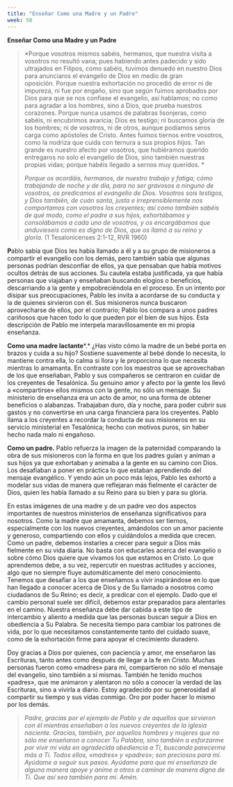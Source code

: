 ```yaml
---
title: "Enseñar Como una Madre y un Padre"
week: 50
---
```


**Enseñar Como una Madre y un Padre**

> *Porque vosotros mismos sabéis, hermanos, que nuestra visita a
> vosotros no resultó vana; pues habiendo antes padecido y sido
> ultrajados en Filipos, como sabéis, tuvimos denuedo en nuestro Dios
> para anunciaros el evangelio de Dios en medio de gran
> oposición. Porque nuestra exhortación no procedió de error ni de
> impureza, ni fue por engaño, sino que según fuimos aprobados por Dios
> para que se nos confiase el evangelio, así hablamos; no como para
> agradar a los hombres, sino a Dios, que prueba nuestros
> corazones. Porque nunca usamos de palabras lisonjeras, como sabéis, ni
> encubrimos avaricia; Dios es testigo; ni buscamos gloria de los
> hombres; ni de vosotros, ni de otros, aunque podíamos seros carga como
> apóstoles de Cristo. Antes fuimos tiernos entre vosotros, como la
> nodriza que cuida con ternura a sus propios hijos. Tan grande es
> nuestro afecto por vosotros, que hubiéramos querido entregaros no solo
> el evangelio de Dios, sino también nuestras propias vidas; porque
> habéis llegado a sernos muy queridos. *
>
> *Porque os acordáis, hermanos, de nuestro trabajo y fatiga; cómo
> trabajando de noche y de día, para no ser gravosos a ninguno de
> vosotros, os predicamos el evangelio de Dios. Vosotros sois testigos,
> y Dios también, de cuán santa, justa e irreprensiblemente nos
> comportamos con vosotros los creyentes; así como también sabéis de qué
> modo, como el padre a sus hijos, exhortábamos y consolábamos a cada
> uno de vosotros, y os encargábamos que anduvieseis como es digno de
> Dios, que os llamó a su reino y gloria.* (1 Tesalonicenses 2:1-12, RVR
> 1960)

**P**ablo sabía que Dios les había llamado a él y a su grupo de
misioneros a compartir el evangelio con los demás, pero también sabía
que algunas personas podrían desconfiar de ellos, ya que pensaban que
había motivos ocultos detrás de sus acciones. Su cautela estaba
justificada, ya que había personas que viajaban y enseñaban buscando
elogios o beneficios, descarriando a la gente y empobreciéndola en el
proceso. En un intento por disipar sus preocupaciones, Pablo les invita
a acordarse de su conducta y la de quienes sirvieron con él. Sus
misioneros nunca buscaron aprovecharse de ellos, por el contrario; Pablo
los compara a unos padres cariñosos que hacen todo lo que pueden por el
bien de sus hijos. Esta descripción de Pablo me interpela
maravillosamente en mi propia enseñanza.

**Como una madre lactante***.* ¿Has visto cómo la madre de un bebé porta
en brazos y cuida a su hijo? Sostiene suavemente al bebé donde lo
necesita, lo mantiene contra ella, lo calma si llora y le proporciona lo
que necesita mientras lo amamanta. En contraste con los maestros que se
aprovechaban de los que enseñaban, Pablo y sus compañeros se centraron
en cuidar de los creyentes de Tesalónica. Su genuino amor y afecto por
la gente los llevó a «compartirse» ellos mismos con la gente, no sólo un
mensaje. Su ministerio de enseñanza era un acto de amor, no una forma de
obtener beneficios o alabanzas. Trabajaban duro, día y noche, para poder
cubrir sus gastos y no convertirse en una carga financiera para los
creyentes. Pablo llama a los creyentes a recordar la conducta de sus
misioneros en su servicio ministerial en Tesalónica; hecho con motivos
puros, sin haber hecho nada malo ni engañoso.

**Como un padre.** Pablo refuerza la imagen de la paternidad comparando
la obra de sus misioneros con la forma en que los padres guían y animan
a sus hijos ya que exhortaban y animaba a la gente en su camino con
Dios. Los desafiaban a poner en práctica lo que estaban aprendiendo del
mensaje evangélico. Y yendo aún un poco más lejos, Pablo les exhortó a
modelar sus vidas de manera que reflejaran más fielmente el carácter de
Dios, quien les había llamado a su Reino para su bien y para su gloria.

En estas imágenes de una madre y de un padre veo dos aspectos
importantes de nuestros ministerios de enseñanza significativos para
nosotros. Como la madre que amamanta, debemos ser tiernos, especialmente
con los nuevos creyentes, amándolos con un amor paciente y generoso,
compartiendo con ellos y cuidándolos a medida que crecen. Como un padre,
debemos instarles a crecer para seguir a Dios más fielmente en su vida
diaria. No basta con educarles acerca del evangelio o sobre cómo Dios
quiere que vivamos los que estamos en Cristo. Lo que aprendemos debe, a
su vez, repercutir en nuestras actitudes y acciones, algo que no siempre
fluye automáticamente del mero conocimiento. Tenemos que desafiar a los
que enseñamos a vivir inspirándose en lo que han llegado a conocer
acerca de Dios y de Su llamado a nosotros como ciudadanos de Su Reino;
es decir, a predicar con el ejemplo. Dado que el cambio personal suele
ser difícil, debemos estar preparados para alentarles en el camino.
Nuestra enseñanza debe dar cabida a este tipo de intercambio y aliento a
medida que las personas buscan seguir a Dios en obediencia a Su Palabra.
Se necesita tiempo para cambiar los patrones de vida, por lo que
necesitamos constantemente tanto del cuidado suave, como de la
exhortación firme para apoyar el crecimiento duradero.

Doy gracias a Dios por quienes, con paciencia y amor, me enseñaron las
Escrituras, tanto antes como después de llegar a la fe en Cristo. Muchas
personas fueron como «madres» para mí, compartieron no sólo el mensaje
del evangelio, sino también a sí mismas. También he tenido muchos
«padres», que me animaron y alentaron no sólo a conocer la verdad de las
Escrituras, sino a vivirla a diario. Estoy agradecido por su generosidad
al compartir su tiempo y sus vidas conmigo. Oro por poder hacer lo mismo
por los demás.

> *Padre, gracias por el ejemplo de Pablo y de aquellos que sirvieron
> con él mientras enseñaban a los nuevos creyentes de la iglesia
> naciente. Gracias, también, por aquellos hombres y mujeres que no sólo
> me enseñaron a conocer Tu Palabra, sino también a esforzarme por vivir
> mi vida en agradecida obediencia a Ti, buscando parecerme más a Ti.
> Todos ellos,* «*madres*» *y* «*padres*»; *son preciosos para mí.
> Ayúdame a seguir sus pasos. Ayúdame para que mi enseñanza de alguna
> manera apoye y anime a otros a caminar de manera digna de Ti. Que así
> sea también para mí. Amén.*
